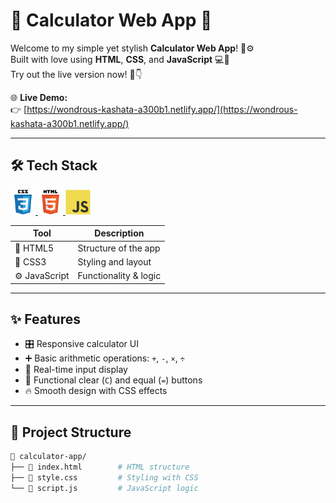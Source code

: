 # 🧮 Calculator Web App 🔢

Welcome to my simple yet stylish **Calculator Web App**! 🎨⚙️  
Built with love using **HTML**, **CSS**, and **JavaScript** 💻💖  
Try out the live version now! 🚀👇

🌐 **Live Demo:**  
👉 [https://wondrous-kashata-a300b1.netlify.app/](https://wondrous-kashata-a300b1.netlify.app/)

---

## 🛠️ Tech Stack
<a href="https://www.w3schools.com/css/" target="_blank" rel="noreferrer">
    <img src="https://raw.githubusercontent.com/devicons/devicon/master/icons/css3/css3-original-wordmark.svg" alt="CSS3" width="40" height="40"/>
  </a>
  <a href="https://www.w3.org/html/" target="_blank" rel="noreferrer">
    <img src="https://raw.githubusercontent.com/devicons/devicon/master/icons/html5/html5-original-wordmark.svg" alt="HTML5" width="40" height="40"/>
  </a>
 
  <a href="https://developer.mozilla.org/en-US/docs/Web/JavaScript" target="_blank" rel="noreferrer">
    <img src="https://raw.githubusercontent.com/devicons/devicon/master/icons/javascript/javascript-original.svg" alt="JavaScript" width="40" height="40"/> 
  </a>

| Tool         | Description             |
|--------------|-------------------------|
| 🧱 HTML5     | Structure of the app    |
| 🎨 CSS3      | Styling and layout      |
| ⚙️ JavaScript | Functionality & logic   |

---

## ✨ Features

- 🎛️ Responsive calculator UI
- ➕ Basic arithmetic operations: `+`, `-`, `×`, `÷`
- 🧠 Real-time input display
- 🎯 Functional clear (`C`) and equal (`=`) buttons
- 🔥 Smooth design with CSS effects

---


## 📁 Project Structure

```bash
📂 calculator-app/
├── 📄 index.html        # HTML structure
├── 📄 style.css         # Styling with CSS
└── 📄 script.js         # JavaScript logic
